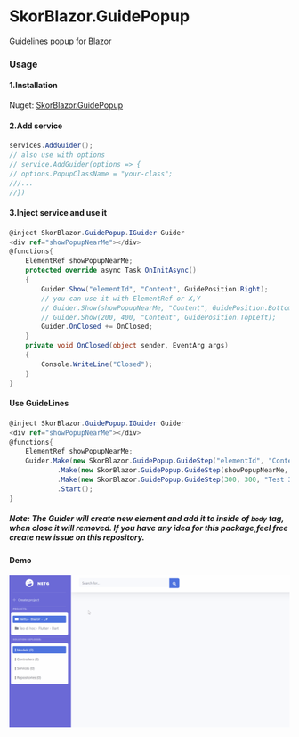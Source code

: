 # SkorBlazor.GuidePopup
Guidelines popup for Blazor
### Usage
#### 1.Installation
Nuget: [SkorBlazor.GuidePopup](https://www.nuget.org/packages/SkorBlazor.GuidePopup/)
#### 2.Add service
```csharp
services.AddGuider();
// also use with options
// service.AddGuider(options => {
// options.PopupClassName = "your-class";
///...
//})
```

#### 3.Inject service and use it
```csharp
@inject SkorBlazor.GuidePopup.IGuider Guider
<div ref="showPopupNearMe"></div>
@functions{
    ElementRef showPopupNearMe;
    protected override async Task OnInitAsync()
    {
        Guider.Show("elementId", "Content", GuidePosition.Right);
        // you can use it with ElementRef or X,Y 
        // Guider.Show(showPopupNearMe, "Content", GuidePosition.Bottom);
        // Guider.Show(200, 400, "Content", GuidePosition.TopLeft);
        Guider.OnClosed += OnClosed;
    }
    private void OnClosed(object sender, EventArg args)
    {
        Console.WriteLine("Closed");
    }
}
```
#### Use GuideLines
```csharp
@inject SkorBlazor.GuidePopup.IGuider Guider
<div ref="showPopupNearMe"></div>
@functions{
    ElementRef showPopupNearMe;
    Guider.Make(new SkorBlazor.GuidePopup.GuideStep("elementId", "Content", GuidePosition.Right))
            .Make(new SkorBlazor.GuidePopup.GuideStep(showPopupNearMe, "Content", GuidePosition.Bottom))
            .Make(new SkorBlazor.GuidePopup.GuideStep(300, 300, "Test 3"))
            .Start();
}
```
##### Note: The Guider will create new element and add it to inside of `body` tag, when close it will removed. If you have any idea for this package,feel free create new issue on this repository.
#### Demo
![Demo](Demo.gif)